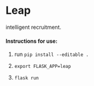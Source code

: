 # Leap
intelligent recruitment.

#### Instructions for use:

1. run `pip install --editable .`

2. `export FLASK_APP=leap`

3. `flask run`
